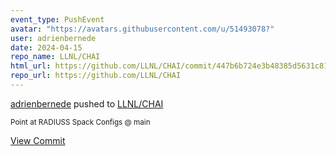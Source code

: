 ```yaml
---
event_type: PushEvent
avatar: "https://avatars.githubusercontent.com/u/51493078?"
user: adrienbernede
date: 2024-04-15
repo_name: LLNL/CHAI
html_url: https://github.com/LLNL/CHAI/commit/447b6b724e3b48385d5631c81a2bd249dd598c43
repo_url: https://github.com/LLNL/CHAI
---
```


<a href='https://github.com/adrienbernede' target='_blank'>adrienbernede</a> pushed to <a href='https://github.com/LLNL/CHAI' target='_blank'>LLNL/CHAI</a>

<small>Point at RADIUSS Spack Configs @ main</small>

<a href='https://github.com/LLNL/CHAI/commit/447b6b724e3b48385d5631c81a2bd249dd598c43' target='_blank'>View Commit</a>